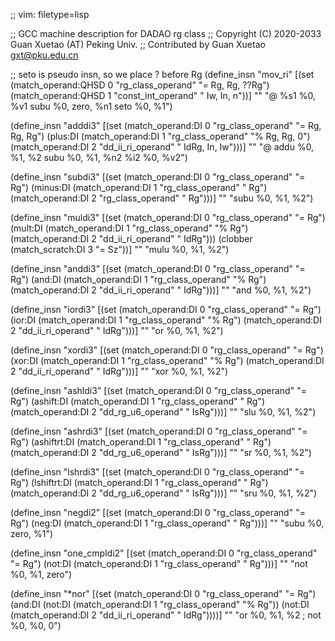 ;; vim: filetype=lisp

;; GCC machine description for DADAO rg class
;; Copyright (C) 2020-2033 Guan Xuetao (AT) Peking Univ.
;; Contributed by Guan Xuetao <gxt@pku.edu.cn>

;; seto is pseudo insn, so we place ? before Rg
(define_insn "mov_ri<mode>"
  [(set (match_operand:QHSD 0 "rg_class_operand"  "= Rg, Rg, ??Rg")
        (match_operand:QHSD 1 "const_int_operand" "  Iw, In,    n"))]
	""
	"@
	%s1	%0, %v1
	subu	%0, zero, %n1
	seto	%0, %1")

(define_insn "adddi3"
  [(set      (match_operand:DI 0 "rg_class_operand" "=   Rg, Rg, Rg")
    (plus:DI (match_operand:DI 1 "rg_class_operand" "%   Rg, Rg,  0")
             (match_operand:DI 2 "dd_ii_ri_operand" "  IdRg, In, Iw")))]
	""
	"@
	addu	%0, %1, %2
	subu	%0, %1, %n2
	%i2	%0, %v2")

(define_insn "subdi3"
  [(set       (match_operand:DI 0 "rg_class_operand" "= Rg")
    (minus:DI (match_operand:DI 1 "rg_class_operand" "  Rg")
              (match_operand:DI 2 "rg_class_operand" "  Rg")))]
	""
	"subu	%0, %1, %2")

(define_insn "muldi3"
  [(set      (match_operand:DI 0 "rg_class_operand" "=   Rg")
    (mult:DI (match_operand:DI 1 "rg_class_operand" "%   Rg")
             (match_operand:DI 2 "dd_ii_ri_operand" "  IdRg")))
   (clobber  (match_scratch:DI 3                    "=   Sz"))]
	""
	"mulu	%0, %1, %2")

(define_insn "anddi3"
  [(set     (match_operand:DI 0 "rg_class_operand" "=   Rg")
    (and:DI (match_operand:DI 1 "rg_class_operand" "%   Rg")
            (match_operand:DI 2 "dd_ii_ri_operand" "  IdRg")))]
	""
	"and	%0, %1, %2")

(define_insn "iordi3"
  [(set     (match_operand:DI 0 "rg_class_operand" "=   Rg")
    (ior:DI (match_operand:DI 1 "rg_class_operand" "%   Rg")
            (match_operand:DI 2 "dd_ii_ri_operand" "  IdRg")))]
	""
	"or	%0, %1, %2")

(define_insn "xordi3"
  [(set     (match_operand:DI 0 "rg_class_operand" "=   Rg")
    (xor:DI (match_operand:DI 1 "rg_class_operand" "%   Rg")
            (match_operand:DI 2 "dd_ii_ri_operand" "  IdRg")))]
	""
	"xor	%0, %1, %2")

(define_insn "ashldi3"
  [(set        (match_operand:DI 0 "rg_class_operand" "=   Rg")
    (ashift:DI (match_operand:DI 1 "rg_class_operand" "    Rg")
               (match_operand:DI 2 "dd_rg_u6_operand" "  IsRg")))]
	""
	"slu	%0, %1, %2")

(define_insn "ashrdi3"
  [(set          (match_operand:DI 0 "rg_class_operand" "=   Rg")
    (ashiftrt:DI (match_operand:DI 1 "rg_class_operand" "    Rg")
                 (match_operand:DI 2 "dd_rg_u6_operand" "  IsRg")))]
	""
	"sr	%0, %1, %2")

(define_insn "lshrdi3"
  [(set          (match_operand:DI 0 "rg_class_operand" "=   Rg")
    (lshiftrt:DI (match_operand:DI 1 "rg_class_operand" "    Rg")
                 (match_operand:DI 2 "dd_rg_u6_operand" "  IsRg")))]
	""
	"sru	%0, %1, %2")

(define_insn "negdi2"
  [(set     (match_operand:DI 0 "rg_class_operand" "= Rg")
    (neg:DI (match_operand:DI 1 "rg_class_operand" "  Rg")))]
	""
	"subu	%0, zero, %1")

(define_insn "one_cmpldi2"
  [(set     (match_operand:DI 0 "rg_class_operand" "= Rg")
    (not:DI (match_operand:DI 1 "rg_class_operand" "  Rg")))]
	""
	"not	%0, %1, zero")

(define_insn "*nor"
  [(set             (match_operand:DI 0 "rg_class_operand" "=   Rg")
    (and:DI (not:DI (match_operand:DI 1 "rg_class_operand" "%   Rg"))
            (not:DI (match_operand:DI 2 "dd_ii_ri_operand" "  IdRg"))))]
	""
	"or	%0, %1, %2	\;	not	%0, %0, 0")
